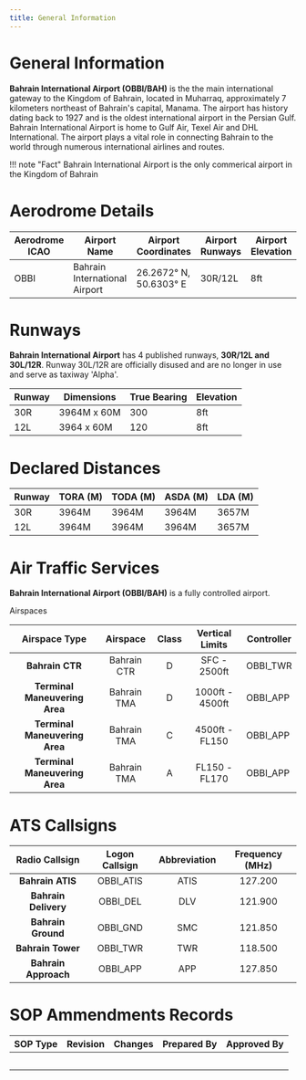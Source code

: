 ```yaml
---
title: General Information
---
```


# General Information
**Bahrain International Airport (OBBI/BAH)** is the the main international gateway to the Kingdom of Bahrain, located in Muharraq, approximately 7 kilometers northeast of Bahrain's capital, Manama. The airport has history dating back to 1927 and is the oldest international airport in the Persian Gulf. Bahrain International Airport is home to Gulf Air, Texel Air and DHL International. The airport plays a vital role in connecting Bahrain to the world through numerous international airlines and routes. 

!!! note "Fact"
    Bahrain International Airport is the only commerical airport in the Kingdom of Bahrain

# Aerodrome Details
| Aerodrome ICAO | Airport Name                  | Airport Coordinates    | Airport Runways | Airport Elevation |
|----------------|-------------------------------|------------------------|-----------------|-------------------|
| OBBI           | Bahrain International Airport | 26.2672° N, 50.6303° E | 30R/12L         | 8ft               |


# Runways
**Bahrain International Airport** has 4 published runways, **30R/12L and 30L/12R**. Runway 30L/12R are officially disused and are no longer in use and serve as taxiway 'Alpha'.

| Runway | Dimensions  | True Bearing | Elevation |
|--------|-------------|--------------|-----------|
| 30R    | 3964M x 60M | 300          | 8ft       |
| 12L    | 3964 x 60M  | 120          | 8ft       |

# Declared Distances
| Runway | TORA (M) | TODA (M) | ASDA (M) | LDA (M) |
|--------|----------|----------|----------|---------|
| 30R    | 3964M    | 3964M    | 3964M    | 3657M   |
| 12L    | 3964M    | 3964M    | 3964M    | 3657M   |

# Air Traffic Services
**Bahrain International Airport (OBBI/BAH)** is a fully controlled airport.

Airspaces 

|         Airspace Type         |   Airspace  | Class | Vertical Limits | Controller |
|:-----------------------------:|:-----------:|:-----:|:---------------:|------------|
|        **Bahrain CTR**        | Bahrain CTR |   D   |   SFC - 2500ft  |  OBBI_TWR  |
| **Terminal Maneuvering Area** | Bahrain TMA |   D   | 1000ft - 4500ft |  OBBI_APP  |
| **Terminal Maneuvering Area** | Bahrain TMA |   C   |  4500ft - FL150 |  OBBI_APP  |
| **Terminal Maneuvering Area** | Bahrain TMA |   A   |  FL150 - FL170  |  OBBI_APP  |

# ATS Callsigns 

|  **Radio Callsign**  | **Logon Callsign** | **Abbreviation** | **Frequency (MHz)** |
|:--------------------:|:------------------:|:----------------:|:-------------------:|
|   **Bahrain ATIS**   |      OBBI_ATIS     |       ATIS       |       127.200       |
| **Bahrain Delivery** |      OBBI_DEL      |        DLV       |       121.900       |
|  **Bahrain Ground**  |      OBBI_GND      |        SMC       |       121.850       |
|   **Bahrain Tower**  |      OBBI_TWR      |        TWR       |       118.500       |
| **Bahrain Approach** |      OBBI_APP      |        APP       |       127.850       |

# SOP Ammendments Records

| **SOP Type** | **Revision** | **Changes** | **Prepared By** | **Approved By** |
|:------------:|:------------:|:-----------:|:---------------:|-----------------|
|              |              |             |                 |                 |
|              |              |             |                 |                 |
|              |              |             |                 |                 |
|              |              |             |                 |                 |
|              |              |             |                 |                 |
